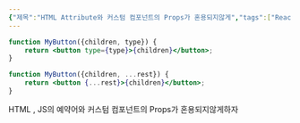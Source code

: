 ```yaml
---
{"제목":"HTML Attribute와 커스텀 컴포넌트의 Props가 혼용되지않게","tags":["React","Props"],"dg-publish":true,"permalink":"/v2/studynotes/react/html-attribute-props/","dgPassFrontmatter":true}
---
```


```jsx
function MyButton({children, type}) {
	return <button type={type}>{children}</button>;
}
```

```jsx
function MyButton({children, ...rest}) {
	return <button {...rest}>{children}</button>;
}
```


HTML , JS의 예약어와
커스텀 컴포넌트의 Props가 혼용되지않게하자